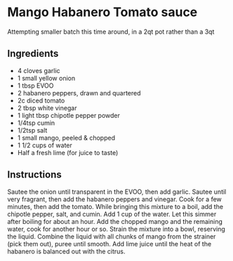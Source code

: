 # Mango Habanero Tomato sauce

Attempting smaller batch this time around, in a 2qt pot rather than a 3qt

## Ingredients

- 4 cloves garlic
- 1 small yellow onion
- 1 tbsp EVOO
- 2 habanero peppers, drawn and quartered
- 2c diced tomato
- 2 tbsp white vinegar
- 1 light tbsp chipotle pepper powder
- 1/4tsp cumin
- 1/2tsp salt
- 1 small mango, peeled & chopped
- 1 1/2 cups of water
- Half a fresh lime (for juice to taste)

## Instructions

Sautee the onion until transparent in the EVOO, then add garlic. Sautee until very fragrant, then add the habanero peppers and vinegar. Cook for a few minutes, then add the tomato. While bringing this mixture to a boil, add the chipotle pepper, salt, and cumin. Add 1 cup of the water. Let this simmer after boiling for about an hour. Add the chopped mango and the remaining water, cook for another hour or so. Strain the mixture into a bowl, reserving the liquid. Combine the liquid with all chunks of mango from the strainer (pick them out), puree until smooth. Add lime juice until the heat of the habanero is balanced out with the citrus.
